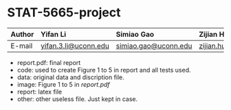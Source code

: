 # STAT-5665-project

| Author | Yifan Li             | Simiao Gao           | Zijian Huang           |
| :----- | :------------------- | :------------------- | :--------------------- |
| E-mail | yifan.3.li@uconn.edu | simiao.gao@uconn.edu | zijian.huang@uconn.edu |

- report.pdf: final report
- code: used to create Figure 1 to 5 in report and all tests used.
- data: original data and discription file.
- image: Figure 1 to 5 in *report.pdf*
- report: latex file
- other: other useless file. Just kept in case.
	



